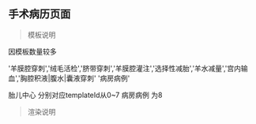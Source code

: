 ## 手术病历页面
> 模板说明

因模板数量较多

'羊膜腔穿刺','绒毛活检','脐带穿刺','羊膜腔灌注','选择性减胎','羊水减量','宫内输血','胸腔积液|腹水|囊液穿刺'
'病房病例'

胎儿中心 分别对应templateId从0~7
病房病例 为8

> 渲染说明


